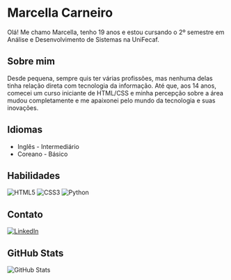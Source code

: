 # Marcella Carneiro
Olá! Me chamo Marcella, tenho 19 anos e estou cursando o 2º semestre em Análise e Desenvolvimento de Sistemas na UniFecaf.

## Sobre mim
Desde pequena, sempre quis ter várias profissões, mas nenhuma delas tinha relação direta com tecnologia da informação. Até que, aos 14 anos, comecei um curso iniciante de HTML/CSS e minha percepção sobre a área mudou completamente e me apaixonei pelo mundo da tecnologia e suas inovações.

## Idiomas
- Inglês - Intermediário
- Coreano - Básico 

##  Habilidades
![HTML5](https://img.shields.io/badge/HTML5-E5532D?style=for-the-badge&logo=html5&logoColor=white)
![CSS3](https://img.shields.io/badge/CSS3-306AF1?style=for-the-badge&logo=css3&logoColor=white)
![Python](https://img.shields.io/badge/Python-FFD000?style=for-the-badge&logo=python&logoColor=black)

## Contato
[![LinkedIn](https://img.shields.io/badge/LinkedIn-126BC4?style=for-the-badge&logo=linkedin&logoColor=0E76A8%logoColor=white)](https://www.linkedin.com/in/marcella-carneiro-b8428b26b/)

## GitHub Stats
![GitHub Stats](https://github-readme-stats.vercel.app/api?username=marcella2808&theme=transparent&bg_color=000&border_color=30A3DC&show_icons=true&icon_color=30A3DC&title_color=ABEADF&text_color=FFF)
